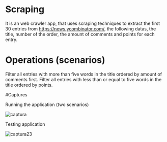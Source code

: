 # Scraping
 It is an web crawler app, that uses scraping techniques to extract the first 30 entries 
 from https://news.ycombinator.com/, the following datas, the title, number of the order, 
 the amount of comments and points for each entry.
 
# Operations (scenarios)
Filter all entries with more than five words in the title ordered by amount of comments first.
Filter all entries with less than or equal to five words in the title ordered by points.

#Captures

Running the application (two scenarios)

![captura](https://user-images.githubusercontent.com/13221281/38772391-1af788fe-3ffb-11e8-909a-f6168c7b5ecf.PNG)

Testing application

![captura23](https://user-images.githubusercontent.com/13221281/38772396-3d1e2e24-3ffb-11e8-8f6e-dcf4082d60fe.PNG)
